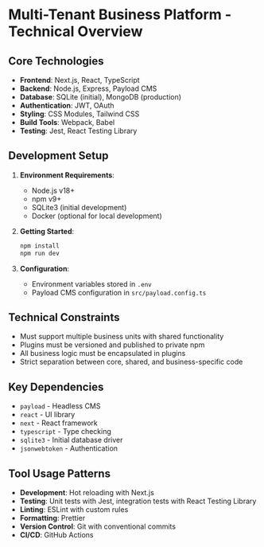 # Multi-Tenant Business Platform - Technical Overview

## Core Technologies
- **Frontend**: Next.js, React, TypeScript
- **Backend**: Node.js, Express, Payload CMS
- **Database**: SQLite (initial), MongoDB (production)
- **Authentication**: JWT, OAuth
- **Styling**: CSS Modules, Tailwind CSS
- **Build Tools**: Webpack, Babel
- **Testing**: Jest, React Testing Library

## Development Setup
1. **Environment Requirements**:
   - Node.js v18+
   - npm v9+
   - SQLite3 (initial development)
   - Docker (optional for local development)

2. **Getting Started**:
   ```bash
   npm install
   npm run dev
   ```

3. **Configuration**:
   - Environment variables stored in `.env`
   - Payload CMS configuration in `src/payload.config.ts`

## Technical Constraints
- Must support multiple business units with shared functionality
- Plugins must be versioned and published to private npm
- All business logic must be encapsulated in plugins
- Strict separation between core, shared, and business-specific code

## Key Dependencies
- `payload` - Headless CMS
- `react` - UI library
- `next` - React framework
- `typescript` - Type checking
- `sqlite3` - Initial database driver
- `jsonwebtoken` - Authentication

## Tool Usage Patterns
- **Development**: Hot reloading with Next.js
- **Testing**: Unit tests with Jest, integration tests with React Testing Library
- **Linting**: ESLint with custom rules
- **Formatting**: Prettier
- **Version Control**: Git with conventional commits
- **CI/CD**: GitHub Actions